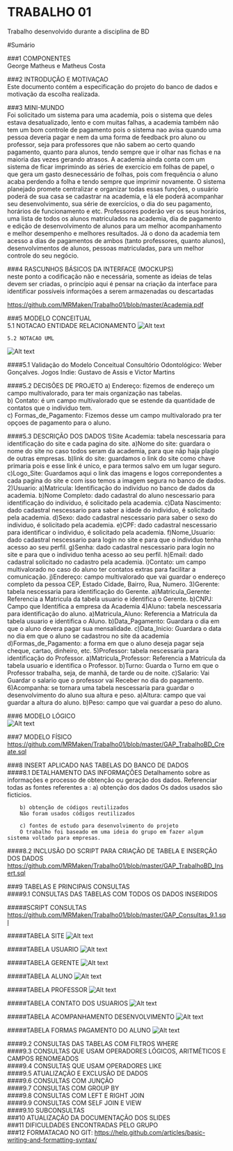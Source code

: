 # TRABALHO 01
Trabalho desenvolvido durante a disciplina de BD

#Sumário

###1	COMPONENTES<br>
George Matheus e Matheus Costa<br>

###2	INTRODUÇÃO E MOTIVAÇAO<br>
Este documento contém a especificação do projeto do banco de dados <academia do projeto> e motivação da escolha realizada. <br>

###3	MINI-MUNDO<br>
Foi solicitado um sistema para uma academia, pois o sistema que deles estava desatualizado, lento e com muitas falhas, a academia também não tem um bom controle de pagamento pois o sistema nao avisa quando uma pessoa deveria pagar e nem da uma forma de feedback pro aluno ou professor, seja para professores que não sabem ao certo quando pagamento, quanto para alunos, tendo sempre que ir olhar nas fichas e na maioria das vezes gerando atrasos. A academia ainda conta com um sistema de ficar imprimindo as séries de exercício em folhas de papel, o que gera um gasto desnecessário de folhas, pois com frequência o aluno acaba perdendo a folha e tendo sempre que imprimir novamente.
O sistema planejado promete centralizar e organizar todas essas funções, o usuário poderá de sua casa se cadastrar na academia, e lá ele poderá acompanhar seu desenvolvimento, sua série de exercícios, o dia do seu pagamento, horários de funcionamento e etc. Professores poderão ver os seus horários, uma lista de todos os alunos matriculados na academia, dia de pagamento e edição de desenvolvimento de alunos para um melhor acompanhamento e melhor desempenho e melhores resultados. Já o dono da academia tem acesso a dias de pagamentos de ambos (tanto professores, quanto alunos), desenvolvimentos de alunos, pessoas matriculadas, para um melhor controle do seu negócio.  <br>

###4	RASCUNHOS BÁSICOS DA INTERFACE (MOCKUPS)<br>
neste ponto a codificação não e necessária, somente as ideias de telas devem ser criadas, o princípio aqui é pensar na criação da interface para identificar possíveis informações a serem armazenadas ou descartadas <br>

https://github.com/MRMaken/Trabalho01/blob/master/Academia.pdf


###5	MODELO CONCEITUAL<br>
    5.1 NOTACAO ENTIDADE RELACIONAMENTO
![Alt text](https://github.com/MRMaken/Trabalho01/blob/master/Conc_Academia.jpg?raw=true "Modelo Conceitual")
    
    5.2 NOTACAO UML
![Alt text](https://github.com/MRMaken/Trabalho01/blob/master/UML%20-%20Academia.jpg?raw=true "Notação UML")

####5.1 Validação do Modelo Conceitual
    Consultório Odontológico: Weber Gonçalves.
    Jogos Indie: Gustavo de Assis e Victor Martins

####5.2 DECISÕES DE PROJETO
    a) Endereço: fizemos de endereço um campo multivalorado, para ter mais organização nas tabelas.<br>
    b) Contato: é um campo multivalorado que se estende da quantidade de contatos que o individuo tem.<br>
    c) Formas_de_Pagamento: Fizemos desse um campo multivalorado pra ter opçoes de pagamento para o aluno.<br>
    
    

####5.3 DESCRIÇÃO DOS DADOS 
    1)Site Academia: tabela nescessaria para identificação do site e cada pagina do site.
        a)Nome do site: guardara o nome do site no caso todos 
        seram da academia, para que nãp haja plagio de outras empresas.
        b)link do site: guardamos o link do site como chave primaria
        pois e esse link é unico, e para termos salvo em um lugar seguro.
        c)Logo_Site: Guardamos aqui o link das imagens e logos correpondentes a cada pagina
        do site e com isso temos a imagem segura no banco de dados.
    2)Usuario:
        a)Matricula: Identificação do individuo no banco de dados da academia.
        b)Nome Completo: dado cadastral do aluno
        nescessario para identificação do individuo, é solicitado pela academia.
        c)Data Nascimento: dado cadastral 
        nescessario para saber a idade do individuo, é solicitado pela academia.
        d)Sexo: dado cadastral nescessario para saber o sexo
        do individuo, é solicitado pela academia.
        e)CPF: dado cadastral nescessario para identificar
        o individuo, é solicitado pela academia.
        f)Nome_Usuario: dado cadastral nescessario para login no site
        e para que o individuo tenha acesso ao seu perfil.
        g)Senha: dado cadastral nescessario para login no site
        e para que o individuo tenha acesso ao seu perfil.
        h)Email: dado cadastral solicitado no cadastro pela academia.
        i)Contato: um campo multivalorado no caso do aluno ter contatos extras para facilitar a comunicação.
        j)Endereço: campo multivalorado que vai guardar o endereço completo da pessoa CEP, Estado
        Cidade, Bairro, Rua, Numero.
    3)Gerente: tabela nescessaria para identificação do Gerente.
        a)Matricula_Gerente: Referencia a Matricula da tabela usuario e identifica o Gerente.
        b)CNPJ: Campo que Identifica a empresa da Academia
    4)Aluno: tabela nescessaria para identificação do aluno.
        a)Matricula_Aluno: Referencia a Matricula da tabela usuario e identifica o Aluno.
        b)Data_Pagamento: Guardara o dia em que o aluno devera pagar sua mensalidade.
        c)Data_Inicio: Guardara o data no dia em que o aluno se cadastrou no site da academia
        d)Formas_de_Pagamento: a forma em que o aluno deseja pagar seja cheque, cartao, dinheiro, etc.
    5)Professor: tabela nescessaria para identificação do Professor.
        a)Matricula_Professor: Referencia a Matricula da tabela usuario e identifica o Professor.
        b)Turno: Guarda o Turno em que o Professor trabalha, seja, de manhã, de tarde ou de noite.
        c)Salario: Vai Guardar o salario que o professor vai Receber no dia do pagamento.
    6)Acompanha: se tornara uma tabela nescessaria para guardar o desenvolvimento do aluno sua altura e peso.
        a)Altura: campo que vai guardar a altura do aluno.
        b)Peso: campo que vai guardar a peso do aluno.
    

###6	MODELO LÓGICO<br>
![Alt text](https://github.com/MRMaken/Trabalho01/blob/master/Logico_Academia.jpg?raw=true "Modelo Lógico")

###7	MODELO FÍSICO<br>
https://github.com/MRMaken/Trabalho01/blob/master/GAP_TrabalhoBD_Create.sql



###8	INSERT APLICADO NAS TABELAS DO BANCO DE DADOS<br>
####8.1 DETALHAMENTO DAS INFORMAÇÕES
        Detalhamento sobre as informações e processo de obtenção ou geração dos dados.
        Referenciar todas as fontes referentes a :
        a) obtenção dos dados
        Os dados usados são ficticios.
        
        b) obtenção de códigos reutilizados
        Não foram usados códigos reutilizados
        
        c) fontes de estudo para desenvolvimento do projeto
        O trabalho foi baseado em uma ideia do grupo em fazer algum sistema voltado para empresas.
        
####8.2 INCLUSÃO DO SCRIPT PARA CRIAÇÃO DE TABELA E INSERÇÃO DOS DADOS
https://github.com/MRMaken/Trabalho01/blob/master/GAP_TrabalhoBD_Insert.sql

###9	TABELAS E PRINCIPAIS CONSULTAS<br>
####9.1	CONSULTAS DAS TABELAS COM TODOS OS DADOS INSERIDOS<br>

#####SCRIPT CONSULTAS
https://github.com/MRMaken/Trabalho01/blob/master/GAP_Consultas_9.1.sql

#####TABELA SITE
![Alt text](https://github.com/MRMaken/Trabalho01/blob/master/tabela_site.jpg?raw=true "Tabela Site")

#####TABELA USUARIO
![Alt text](https://github.com/MRMaken/Trabalho01/blob/master/tabela_usuario.jpg?raw=true "Tabela Usuário")

#####TABELA GERENTE
![Alt text](https://github.com/MRMaken/Trabalho01/blob/master/tabela_gerente.jpg?raw=true "Tabela Gerente")

#####TABELA ALUNO
![Alt text](https://github.com/MRMaken/Trabalho01/blob/master/tabela_aluno.jpg?raw=true "Tabela Aluno")

#####TABELA PROFESSOR
![Alt text](https://github.com/MRMaken/Trabalho01/blob/master/tabela_Professor.jpg?raw=true "Tabela Professor")

#####TABELA CONTATO DOS USUARIOS
![Alt text](https://github.com/MRMaken/Trabalho01/blob/master/tabela_contato.jpg?raw=true "Contato")

#####TABELA ACOMPANHAMENTO DESENVOLVIMENTO
![Alt text](https://github.com/MRMaken/Trabalho01/blob/master/tabela_acompanha.jpg?raw=true "Tabela Acompanha")

#####TABELA FORMAS PAGAMENTO DO ALUNO
![Alt text](https://github.com/MRMaken/Trabalho01/blob/master/tabela_Fpagamento.jpg?raw=true "Tabela Formas de Pagamento")

####9.2	CONSULTAS DAS TABELAS COM FILTROS WHERE<br>
####9.3	CONSULTAS QUE USAM OPERADORES LÓGICOS, ARITMÉTICOS E CAMPOS RENOMEADOS<br>
####9.4	CONSULTAS QUE USAM OPERADORES LIKE<br>
####9.5	ATUALIZAÇÃO E EXCLUSÃO DE DADOS<br>
####9.6	CONSULTAS COM JUNÇÃO<br>
####9.7	CONSULTAS COM GROUP BY<br>
####9.8	CONSULTAS COM LEFT E RIGHT JOIN<br>
####9.9	CONSULTAS COM SELF JOIN E VIEW<br>
####9.10	SUBCONSULTAS<br>
###10	ATUALIZAÇÃO DA DOCUMENTAÇÃO DOS SLIDES<br>
###11	DIFICULDADES ENCONTRADAS PELO GRUPO<br>
###12  FORMATACAO NO GIT: https://help.github.com/articles/basic-writing-and-formatting-syntax/




